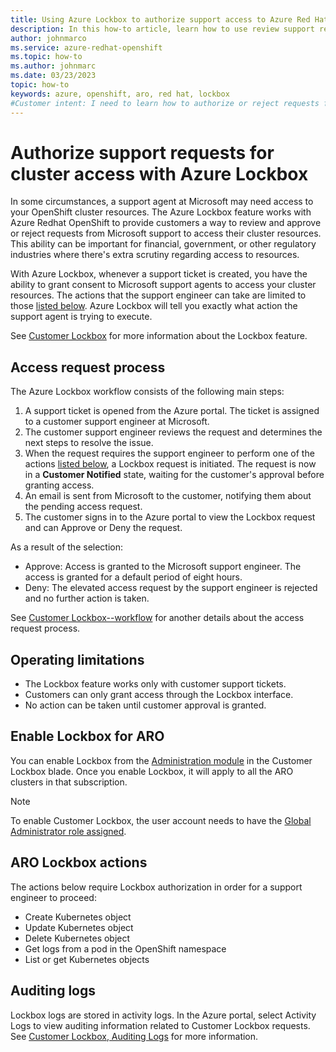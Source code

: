 ```yaml
---
title: Using Azure Lockbox to authorize support access to Azure Red Hat OpenShift cluster resources.
description: In this how-to article, learn how to use review support requests to access Azure Red Hat OpenShift cluster resources using Azure Lockbox.
author: johnmarco
ms.service: azure-redhat-openshift
ms.topic: how-to
ms.author: johnmarc
ms.date: 03/23/2023
topic: how-to
keywords: azure, openshift, aro, red hat, lockbox
#Customer intent: I need to learn how to authorize or reject requests from Microsoft support engineers to access my Azure Red Hat OpenShift cluster resources.
---
```


# Authorize support requests for cluster access with Azure Lockbox

In some circumstances, a support agent at Microsoft may need access to your OpenShift cluster resources. The Azure Lockbox feature works with Azure Redhat OpenShift to provide customers a way to review and approve or reject requests from Microsoft support to access their cluster resources. This ability can be important for financial, government, or other regulatory industries where there's extra scrutiny regarding access to resources.

With Azure Lockbox, whenever a support ticket is created, you have the ability to grant consent to Microsoft support agents to access your cluster resources. The actions that the support engineer can take are limited to those [listed below](#aro-lockbox-actions). Azure Lockbox will tell you exactly what action the support agent is trying to execute.

See [Customer Lockbox](/azure/security/fundamentals/customer-lockbox-overview) for more information about the Lockbox feature. 

## Access request process

The Azure Lockbox workflow consists of the following main steps:

1. A support ticket is opened from the Azure portal. The ticket is assigned to a customer support engineer at Microsoft.
1. The customer support engineer reviews the request and determines the next steps to resolve the issue.
1. When the request requires the support engineer to perform one of the actions [listed below](#aro-lockbox-actions), a Lockbox request is initiated. The request is now in a **Customer Notified** state, waiting for the customer's approval before granting access.
1. An email is sent from Microsoft to the customer, notifying them about the pending access request.
1. The customer signs in to the Azure portal to view the Lockbox request and can Approve or Deny the request.

As a result of the selection:

- Approve: Access is granted to the Microsoft support engineer. The access is granted for a default period of eight hours.
- Deny: The elevated access request by the support engineer is rejected and no further action is taken.

See [Customer Lockbox--workflow](/azure/security/fundamentals/customer-lockbox-overview#workflow) for another details about the access request process.

## Operating limitations

- The Lockbox feature works only with customer support tickets.
- Customers can only grant access through the Lockbox interface.
- No action can be taken until customer approval is granted.

## Enable Lockbox for ARO

You can enable Lockbox from the [Administration module](https://aka.ms/customerlockbox/administration) in the Customer Lockbox blade. Once you enable Lockbox, it will apply to all the ARO clusters in that subscription.

> [!NOTE]
> To enable Customer Lockbox, the user account needs to have the [Global Administrator role assigned](/azure/active-directory/roles/manage-roles-portal).

## ARO Lockbox actions

The actions below require Lockbox authorization in order for a support engineer to proceed:

- Create Kubernetes object
- Update Kubernetes object
- Delete Kubernetes object
- Get logs from a pod in the OpenShift namespace
- List or get Kubernetes objects

## Auditing logs

Lockbox logs are stored in activity logs. In the Azure portal, select Activity Logs to view auditing information related to Customer Lockbox requests. See [Customer Lockbox, Auditing Logs](/azure/security/fundamentals/customer-lockbox-overview#auditing-logs) for more information.